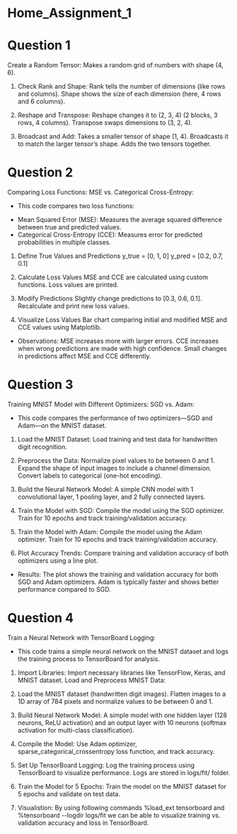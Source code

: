 # Home_Assignment_1

# Question 1
Create a Random Tensor:
Makes a random grid of numbers with shape (4, 6).

1. Check Rank and Shape:
   Rank tells the number of dimensions (like rows and columns).
   Shape shows the size of each dimension (here, 4 rows and 6 columns).

2. Reshape and Transpose:
   Reshape changes it to (2, 3, 4) (2 blocks, 3 rows, 4 columns).
   Transpose swaps dimensions to (3, 2, 4).

3. Broadcast and Add:
   Takes a smaller tensor of shape (1, 4).
   Broadcasts it to match the larger tensor’s shape.
   Adds the two tensors together.

# Question 2
Comparing Loss Functions: MSE vs. Categorical Cross-Entropy:
* This code compares two loss functions:
- Mean Squared Error (MSE): Measures the average squared difference between true and predicted values.
- Categorical Cross-Entropy (CCE): Measures error for predicted probabilities in multiple classes.

1. Define True Values and Predictions
   y_true = [0, 1, 0]
   y_pred = [0.2, 0.7, 0.1]

2. Calculate Loss Values
   MSE and CCE are calculated using custom functions.
   Loss values are printed.
  
3. Modify Predictions
   Slightly change predictions to [0.3, 0.6, 0.1].
   Recalculate and print new loss values.
  
4. Visualize Loss Values
   Bar chart comparing initial and modified MSE and CCE values using Matplotlib.

* Observations:
  MSE increases more with larger errors.
  CCE increases when wrong predictions are made with high confidence.
  Small changes in predictions affect MSE and CCE differently.

# Question 3
Training MNIST Model with Different Optimizers: SGD vs. Adam:
* This code compares the performance of two optimizers—SGD and Adam—on the MNIST dataset.

1. Load the MNIST Dataset:
   Load training and test data for handwritten digit recognition.

2. Preprocess the Data:
   Normalize pixel values to be between 0 and 1.
   Expand the shape of input images to include a channel dimension.
   Convert labels to categorical (one-hot encoding).
  
3. Build the Neural Network Model:
   A simple CNN model with 1 convolutional layer, 1 pooling layer, and 2 fully connected layers.
  
4. Train the Model with SGD:
   Compile the model using the SGD optimizer.
   Train for 10 epochs and track training/validation accuracy.
  
5. Train the Model with Adam:
   Compile the model using the Adam optimizer.
   Train for 10 epochs and track training/validation accuracy.
  
6. Plot Accuracy Trends:
   Compare training and validation accuracy of both optimizers using a line plot.
  
* Results:
  The plot shows the training and validation accuracy for both SGD and Adam optimizers.
  Adam is typically faster and shows better performance compared to SGD.

# Question 4
Train a Neural Network with TensorBoard Logging:
* This code trains a simple neural network on the MNIST dataset and logs the training process to TensorBoard for analysis.

1. Import Libraries:
   Import necessary libraries like TensorFlow, Keras, and MNIST dataset.
   Load and Preprocess MNIST Data:

2. Load the MNIST dataset (handwritten digit images).
   Flatten images to a 1D array of 784 pixels and normalize values to be between 0 and 1.
  
3. Build Neural Network Model:
   A simple model with one hidden layer (128 neurons, ReLU activation) and an output layer with 10 neurons (softmax activation for multi-class classification).

4. Compile the Model:
   Use Adam optimizer, sparse_categorical_crossentropy loss function, and track accuracy.
  
5. Set Up TensorBoard Logging:
   Log the training process using TensorBoard to visualize performance. Logs are stored in logs/fit/ folder.

6. Train the Model for 5 Epochs:
   Train the model on the MNIST dataset for 5 epochs and validate on test data.

7.  Visualistion:
    By using following commands %load_ext tensorboard and %tensorboard --logdir logs/fit we can be able to visualize training vs. validation accuracy and loss in 
    TensorBoard.
